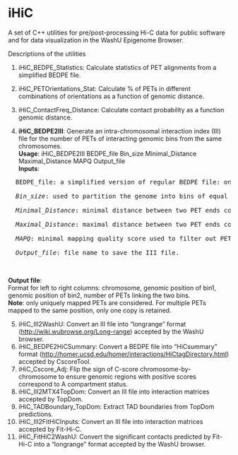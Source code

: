# iHiC
A set of C++ utilities for pre/post-processing Hi-C data for public software and for data visualization in the WashU Epigenome Browser.

Descriptions of the utilities

1. iHiC_BEDPE_Statistics: Calculate statistics of PET alignments from a simplified BEDPE file.


2. iHiC_PETOrientations_Stat: Calculate % of PETs in different combinations of orientations as a function of genomic distance.
3. iHiC_ContactFreq_Distance: Calculate contact probability as a function genomic distance.
4. <b>iHiC_BEDPE2III</b>: Generate an intra-chromosomal interaction index (III) file for the number of PETs of interacting genomic bins from the same chromosomes.<br>
<b>Usage</b>: iHiC_BEDPE2III BEDPE_file Bin_size Minimal_Distance Maximal_Distance MAPQ Output_file<br>
<b>Inputs</b>:<br>
  <pre>
  BEDPE_file</em>: a simplified version of regular BEDPE file: only retain columns for “chrom1”, “start1”, “end1”, “chrom2”, “start2”, “end2”, “score”, “strand1”, and “strand 2”.<br>
  <em>Bin_size</em>: used to partition the genome into bins of equal size.<br>
  <em>Minimal_Distance</em>: minimal distance between two PET ends considered for downstream analysis. Should be no less than Bin_size.<br>
  <em>Maximal_Distance</em>: maximal distance between two PET ends considered for downstream analysis. Simply set to 2000,0000,000 bps to include all interacting PETs longer than the Minimal_Distance. However, considering that majority of the significant contacts are less than 2,000,000 bps, one may want to set Maximal_Distance to this number to save computational time for later analysis.<br>
  <em>MAPQ</em>: minimal mapping quality score used to filter out PETs mapped to multiple positions. 10 recommended.<br>
  <em>Output_file</em>: file name to save the III file.<br>
  </pre>
<b>Output file</b>:<br>
  Format for left to right columns: chromosome, genomic position of bin1, genomic position of bin2, number of PETs linking the two bins.<br>
  <b>Note</b>: only uniquely mapped PETs are considered. For multiple PETs mapped to the same position, only one copy is retained.<br>

5. iHiC_III2WashU: Convert an III file into “longrange” format (http://wiki.wubrowse.org/Long-range) accepted by the WashU browser.
6. iHiC_BEDPE2HiCSummary: Convert a BEDPE file into “HiCsummary” format (http://homer.ucsd.edu/homer/interactions/HiCtagDirectory.html) accepted by CscoreTool.
7. iHiC_Cscore_Adj: Flip the sign of C-score chromosome-by- chromosome to ensure genomic regions with positive scores correspond to A compartment status.
8. iHiC_III2MTX4TopDom: Convert an III file into interaction matrices accepted by TopDom.
9. iHiC_TADBoundary_TopDom: Extract TAD boundaries from TopDom predictions.
10. iHiC_III2FitHiCInputs: Convert an III file into interaction matrices accepted by Fit-Hi-C.
11. iHiC_FitHiC2WashU: Convert the significant contacts predicted by Fit-Hi-C into a “longrange” format accepted by the WashU browser.
